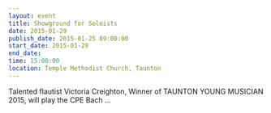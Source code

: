 ```yaml
---
layout: event
title: Showground for Soloists
date: 2015-01-29
publish_date: 2015-01-25 09:00:00
start_date: 2015-01-29
end_date: 
time: 15:00:00
location: Temple Methodist Church, Taunton
---
```

Talented flautist Victoria Creighton, Winner of TAUNTON YOUNG MUSICIAN 2015, will play the CPE Bach …
